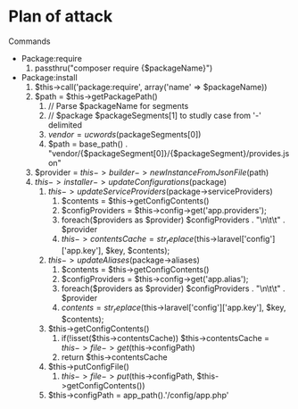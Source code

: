Plan of attack
===

Commands
- Package:require
	1. passthru("composer require {$packageName}")
- Package:install
	1. $this->call('package:require', array('name' => $packageName))
	2. $path = $this->getPackagePath()
		1. // Parse $packageName for segments
		2. // $package $packageSegments[1] to studly case from '-' delimited
		3. $vendor = ucwords($packageSegments[0])
		4. $path = base_path() . "vendor/{$packageSegment[0]}/{$packageSegment}/provides.json"
	3. $provider = $this->builder->newInstanceFromJsonFile($path)
	4. $this->installer->updateConfigurations($package)
		1. $this->updateServiceProviders($package->serviceProviders)
			1. $contents = $this->getConfigContents()
			2. $configProviders = $this->config->get('app.providers');
			3. foreach($providers as $provider) $configProviders . "\n\t\t" . $provider
			4. $this->contentsCache = str_replace($this->laravel['config']['app.key'], $key, $contents);
		2. $this->updateAliases($package->aliases)
			1. $contents = $this->getConfigContents()
			2. $configProviders = $this->config->get('app.alias');
			3. foreach($providers as $provider) $configProviders . "\n\t\t" . $provider
			4. $contents = str_replace($this->laravel['config']['app.key'], $key, $contents);
		3. $this->getConfigContents()
			1. if(!isset($this->contentsCache)) $this->contentsCache = $this->file->get($this->configPath)
			2. return $this->contentsCache
		4. $this->putConfigFile()
			1. $this->file->put($this->configPath, $this->getConfigContents())
		5. $this->configPath = app_path().'/config/app.php'
